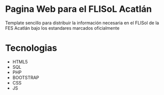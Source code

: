 # Pagina Web para el FLISoL Acatlán
Template sencillo para distribuir la información necesaria en el FLISol de la FES Acatlán bajo los
estandares marcados oficialmente

# Tecnologias
- HTML5
- SQL
- PHP
- BOOTSTRAP
- CSS
- JS

